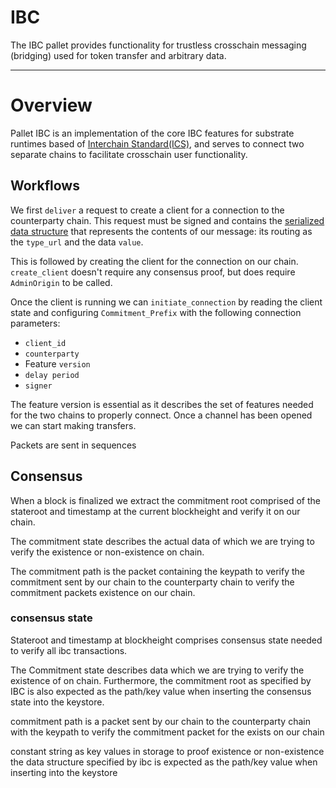 # IBC

The IBC pallet provides functionality for trustless crosschain messaging (bridging) used for token transfer and 
arbitrary data.

---

# Overview

Pallet IBC is an implementation of the core IBC features for substrate runtimes based of 
[Interchain Standard(ICS)](https://github.com/cosmos/ibc), and serves to connect two separate chains to facilitate 
crosschain user functionality.

## Workflows

We first `deliver` a request to create a client for a connection to the counterparty chain.
This request must be signed and contains the [serialized data structure](https://developers.google.com/protocol-buffers) 
that represents the contents of our message: its routing as the `type_url` and the data `value`.

This is followed by creating the client for the connection on our chain. 
`create_client` doesn't require any consensus proof, but does require `AdminOrigin` to be called.

Once the client is running we can `initiate_connection` by reading the client state and configuring 
`Commitment_Prefix` with the following connection parameters:
* `client_id`
* `counterparty`
* Feature `version`
* `delay period`
* `signer`

The feature version is essential as it describes the set of features needed for the two chains to properly connect.
Once a channel has been opened we can start making transfers. 

Packets are sent in sequences 

## Consensus

When a block is finalized we extract the commitment root comprised of the stateroot and timestamp at the 
current blockheight and verify it on our chain. 

The commitment state describes the actual data of which we are trying 
to verify the existence or non-existence on chain.

The commitment path is the packet containing the keypath to verify the commitment sent by our chain to the 
counterparty chain to verify the commitment packets existence on our chain.


### consensus state

Stateroot and timestamp at blockheight comprises consensus state
needed to verify all ibc transactions.

The Commitment state describes data which we are trying to verify the existence of on chain.
Furthermore, the commitment root as specified by IBC is also expected as the path/key value when inserting the 
consensus state into the keystore.

commitment path is a packet sent by our chain to the counterparty chain with the keypath to verify the commitment 
packet for the exists on our chain

constant string as key values in storage to proof existence or non-existence
the data structure specified by ibc is expected as the path/key value when inserting into the keystore


